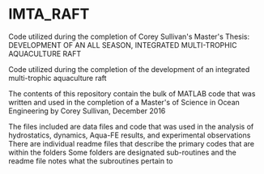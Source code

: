 # IMTA_RAFT
Code utilized during the completion of Corey Sullivan's Master's Thesis: DEVELOPMENT OF AN ALL SEASON, INTEGRATED MULTI-TROPHIC AQUACULTURE RAFT

Code utilized during the completion of the development of an integrated multi-trophic aquaculture raft

The contents of this repository contain the bulk of MATLAB code that was written and used in the completion of a Master's of Science in Ocean Engineering by Corey Sullivan, December 2016

The files included are data files and code that was used in the analysis of hydrostatics, dynamics, Aqua-FE results, and experimental observations
There are individual readme files that describe the primary codes that are within the folders
Some folders are designated sub-routines and the readme file notes what the subroutines pertain to
